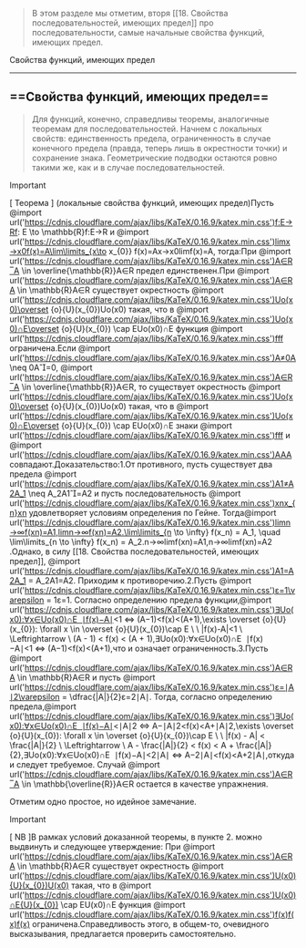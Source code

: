 > В этом разделе мы отметим, вторя [[18. Свойства последовательностей, имеющих предел]] про последовательности, самые начальные свойства функций, имеющих предел.

Свойства функций, имеющих предел

---

## ==Свойства функций, имеющих предел==

> Для функций, конечно, справедливы теоремы, аналогичные теоремам для последовательностей. Начнем с локальных свойств: единственность предела, ограниченность в случае конечного предела (правда, теперь лишь в окрестности точки) и сохранение знака. Геометрические подводки остаются ровно такими же, как и в случае последовательностей.

> [!important]  
> [ Теорема ] (локальные свойства функций, имеющих предел)Пусть @import url('https://cdnjs.cloudflare.com/ajax/libs/KaTeX/0.16.9/katex.min.css')f:E→Rf: E \to \mathbb{R}f:E→R﻿ и @import url('https://cdnjs.cloudflare.com/ajax/libs/KaTeX/0.16.9/katex.min.css')lim⁡x→x0f(x)=A\lim\limits_{x\to x_{0}} f(x)=Ax→x0​lim​f(x)=A﻿, тогда:При @import url('https://cdnjs.cloudflare.com/ajax/libs/KaTeX/0.16.9/katex.min.css')A∈R‾A \in \overline{\mathbb{R}}A∈R﻿ предел единственен.При @import url('https://cdnjs.cloudflare.com/ajax/libs/KaTeX/0.16.9/katex.min.css')A∈RA \in \mathbb{R}A∈R﻿ существует окрестность @import url('https://cdnjs.cloudflare.com/ajax/libs/KaTeX/0.16.9/katex.min.css')Uo(x0)\overset {o}{U}(x_{0})Uo(x0​)﻿ такая, что в @import url('https://cdnjs.cloudflare.com/ajax/libs/KaTeX/0.16.9/katex.min.css')Uo(x0)∩E\overset {o}{U}(x_{0}) \cap EUo(x0​)∩E﻿ функция @import url('https://cdnjs.cloudflare.com/ajax/libs/KaTeX/0.16.9/katex.min.css')fff﻿ ограничена.Если @import url('https://cdnjs.cloudflare.com/ajax/libs/KaTeX/0.16.9/katex.min.css')A≠0A \neq 0A=0﻿, @import url('https://cdnjs.cloudflare.com/ajax/libs/KaTeX/0.16.9/katex.min.css')A∈R‾A \in \overline{\mathbb{R}}A∈R﻿, то существует окрестность @import url('https://cdnjs.cloudflare.com/ajax/libs/KaTeX/0.16.9/katex.min.css')Uo(x0)\overset {o}{U}(x_{0})Uo(x0​)﻿ такая, что в @import url('https://cdnjs.cloudflare.com/ajax/libs/KaTeX/0.16.9/katex.min.css')Uo(x0)∩E\overset {o}{U}(x_{0}) \cap EUo(x0​)∩E﻿ знаки @import url('https://cdnjs.cloudflare.com/ajax/libs/KaTeX/0.16.9/katex.min.css')fff﻿ и @import url('https://cdnjs.cloudflare.com/ajax/libs/KaTeX/0.16.9/katex.min.css')AAA﻿ совпадают.Доказательство:1.От противного, пусть существует два предела @import url('https://cdnjs.cloudflare.com/ajax/libs/KaTeX/0.16.9/katex.min.css')A1≠A2A_1 \neq A_2A1​=A2​﻿ и пусть последовательность @import url('https://cdnjs.cloudflare.com/ajax/libs/KaTeX/0.16.9/katex.min.css')xnx_{n}xn​﻿ удовлетворяет условиям определения по Гейне. Тогда@import url('https://cdnjs.cloudflare.com/ajax/libs/KaTeX/0.16.9/katex.min.css')lim⁡n→∞f(xn)=A1,lim⁡n→∞f(xn)=A2.\lim\limits_{n \to \infty} f(x_n) = A_1, \quad \lim\limits_{n \to \infty} f(x_n) = A_2.n→∞lim​f(xn​)=A1​,n→∞lim​f(xn​)=A2​.Однако, в силу [[18. Свойства последовательностей, имеющих предел]], @import url('https://cdnjs.cloudflare.com/ajax/libs/KaTeX/0.16.9/katex.min.css')A1=A2A_1 = A_2A1​=A2​﻿. Приходим к противоречию.2.Пусть @import url('https://cdnjs.cloudflare.com/ajax/libs/KaTeX/0.16.9/katex.min.css')ε=1\varepsilon = 1ε=1﻿. Согласно определению предела функции,@import url('https://cdnjs.cloudflare.com/ajax/libs/KaTeX/0.16.9/katex.min.css')∃Uo(x0):∀x∈Uo(x0)∩E  ∣f(x)−A∣<1 ⇔ (A−1)<f(x)<(A+1),\exists \overset {o}{U}(x_{0}): \forall x \in \overset {o}{U}(x_{0})\cap E \ \ |f(x)-A|<1 \ \Leftrightarrow \ (A - 1) < f(x) < (A + 1),∃Uo(x0​):∀x∈Uo(x0​)∩E  ∣f(x)−A∣<1 ⇔ (A−1)<f(x)<(A+1),что и означает ограниченность.3.Пусть @import url('https://cdnjs.cloudflare.com/ajax/libs/KaTeX/0.16.9/katex.min.css')A∈RA \in \mathbb{R}A∈R﻿ и пусть @import url('https://cdnjs.cloudflare.com/ajax/libs/KaTeX/0.16.9/katex.min.css')ε=∣A∣2\varepsilon = \dfrac{|A|}{2}ε=2∣A∣​﻿. Тогда, согласно определению предела,@import url('https://cdnjs.cloudflare.com/ajax/libs/KaTeX/0.16.9/katex.min.css')∃Uo(x0):∀x∈Uo(x0)∩E  ∣f(x)−A∣<∣A∣2 ⇔ A−∣A∣2<f(x)<A+∣A∣2,\exists \overset {o}{U}(x_{0}): \forall x \in \overset {o}{U}(x_{0})\cap E \ \ |f(x) - A| < \frac{|A|}{2} \ \Leftrightarrow \ A - \frac{|A|}{2} < f(x) < A + \frac{|A|}{2},∃Uo(x0​):∀x∈Uo(x0​)∩E  ∣f(x)−A∣<2∣A∣​ ⇔ A−2∣A∣​<f(x)<A+2∣A∣​,откуда и следует требуемое. Случай @import url('https://cdnjs.cloudflare.com/ajax/libs/KaTeX/0.16.9/katex.min.css')A∈R‾A \in \mathbb{\overline{R}}A∈R﻿ остается в качестве упражнения.  

Отметим одно простое, но идейное замечание.

> [!important]  
> [ NB ]В рамках условий доказанной теоремы, в пункте 2. можно выдвинуть и следующее утверждение: При @import url('https://cdnjs.cloudflare.com/ajax/libs/KaTeX/0.16.9/katex.min.css')A∈RA \in \mathbb{R}A∈R﻿ существует окрестность @import url('https://cdnjs.cloudflare.com/ajax/libs/KaTeX/0.16.9/katex.min.css')U(x0){U}(x_{0})U(x0​)﻿ такая, что в @import url('https://cdnjs.cloudflare.com/ajax/libs/KaTeX/0.16.9/katex.min.css')U(x0)∩E{U}(x_{0}) \cap EU(x0​)∩E﻿ функция @import url('https://cdnjs.cloudflare.com/ajax/libs/KaTeX/0.16.9/katex.min.css')f(x)f(x)f(x)﻿ ограничена.Справедливость этого, в общем-то, очевидного высказывания, предлагается проверить самостоятельно.